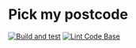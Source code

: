 # Pick my postcode

[![Build and test](https://github.com/andrew-field/pickmypostcode/actions/workflows/build-test.yml/badge.svg)](https://github.com/andrew-field/pickmypostcode/actions/workflows/build-test.yml)
[![Lint Code Base](https://github.com/andrew-field/pickmypostcode/actions/workflows/linter.yml/badge.svg)](https://github.com/andrew-field/pickmypostcode/actions/workflows/linter.yml)
